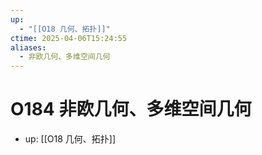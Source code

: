 ```yaml
---
up:
  - "[[O18 几何、拓扑]]"
ctime: 2025-04-06T15:24:55
aliases:
  - 非欧几何、多维空间几何
---
```


# O184 非欧几何、多维空间几何

- up: [[O18 几何、拓扑]]
